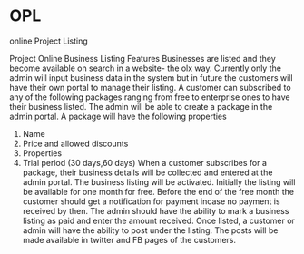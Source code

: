 # OPL
online Project Listing

Project
Online Business Listing
Features
Businesses are listed and they become available on search in a website- the olx way.
Currently only the admin will input business data in the system but in future the customers will have their own portal to manage their listing. 
A customer can subscribed to any of the following packages ranging from free to enterprise ones to have their business listed. The admin will be able to create a package in the admin portal. A package will have the following properties
1.	Name
2.	Price and allowed discounts
3.	Properties
4.	Trial period (30 days,60 days)
When a customer subscribes for a package, their business details will be collected and entered at the admin portal. The business listing will be activated. Initially the listing will be available for one month for free. Before the end of the free month the customer should get a notification for payment incase no payment is received by then. The admin should have the ability to mark a business listing as paid and enter the amount received. Once listed, a customer or admin will have the ability to post under the listing. The posts will be made available in twitter and FB pages of the customers.

